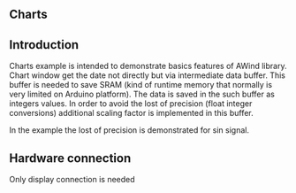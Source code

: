 Charts
-------------
Introduction
------------
Charts example is intended to demonstrate basics features of AWind library. 
Chart window get the date not directly but via intermediate data buffer.
This buffer is needed to save SRAM (kind of runtime memory that normally is very limited on Arduino platform). The data is saved in the such buffer as integers values. In order to avoid the lost of precision (float integer conversions) additional scaling factor is implemented in this buffer.

In the example the lost of precision is demonstrated for sin signal. 

Hardware connection
-------------------
Only display connection is needed